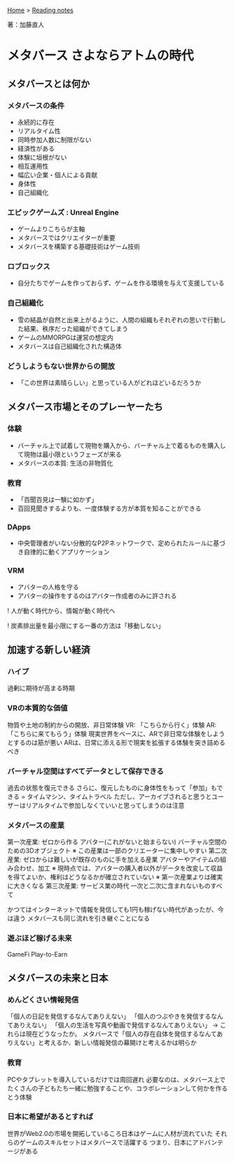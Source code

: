 <style>section h1 { color: #069; }</style>

[Home](/) > [Reading notes](/reading_notes/)

著：加藤直人

メタバース さよならアトムの時代
===

## メタバースとは何か

### メタバースの条件
* 永続的に存在
* リアルタイム性
* 同時参加人数に制限がない
* 経済性がある
* 体験に垣根がない
* 相互運用性
* 幅広い企業・個人による貢献
* 身体性
* 自己組織化

### エピックゲームズ : Unreal Engine
* ゲームよりこちらが主軸
* メタバースではクリエイターが重要
* メタバースを構築する基礎技術はゲーム技術

### ロブロックス
* 自分たちでゲームを作っておらず、ゲームを作る環境を与えて支援している

### 自己組織化
* 雪の結晶が自然と出来上がるように、人間の組織もそれぞれの思いで行動した結果、秩序だった組織ができてしまう
* ゲームのMMORPGは運営の想定内
* メタバースは自己組織化された構造体

### どうしようもない世界からの開放
* 「この世界は素晴らしい」と思っている人がどれほどいるだろうか


## メタバース市場とそのプレーヤーたち

### 体験
* バーチャル上で試着して現物を購入から、バーチャル上で着るものを購入して現物は最小限というフェーズが来る
* メタバースの本質: 生活の非物質化

### 教育
* 「百聞百見は一験に如かず」
* 百回見聞きするよりも、一度体験する方が本質を知ることができる

### DApps
* 中央管理者がいない分散的なP2Pネットワークで、定められたルールに基づき自律的に動くアプリケーション

### VRM
* アバターの人格を守る
* アバターの操作をするのはアバター作成者のみに許される

! 人が動く時代から、情報が動く時代へ

! 炭素排出量を最小限にする一番の方法は「移動しない」


## 加速する新しい経済

### ハイプ
過剰に期待が高まる時期

### VRの本質的な価値
物質や土地の制約からの開放、非日常体験
VR: 「こちらから行く」体験
AR: 「こちらに来てもらう」体験
現実世界をベースに、ARで非日常な体験をしようとするのは筋が悪い
ARは、日常に添える形で現実を拡張する体験を突き詰めるべき

### バーチャル空間はすべてデータとして保存できる
過去の状態を復元できる
さらに、復元したものに身体性をもって「参加」もできる
= タイムマシン、タイムトラベル
ただし、アーカイブされると思うとユーザーはリアルタイムで参加しなくていいと思ってしまうのは注意

### メタバースの産業
第一次産業:
	ゼロから作る
	アバター(これがないと始まらない)
	バーチャル空間のための3Dオブジェクト
	※ この産業は一部のクリエーターに集中しやすい
第二次産業:
	ゼロからは難しいが既存のものに手を加える産業
	アバターやアイテムの組み合わせ、加工
	※ 現時点では、アバターの購入者以外がデータを改変して収益を得てよいか、権利はどうなるかが確立されていない
	※ 第一次産業よりは確実に大きくなる
第三次産業:
	サービス業の時代
	一次と二次に含まれないものすべて

かつてはインターネットで情報を発信しても1円も稼げない時代があったが、今は違う
メタバースも同じ流れを引き継ぐことになる

### 遊ぶほど稼げる未来
GameFi
Play-to-Earn


## メタバースの未来と日本

### めんどくさい情報発信
「個人の日記を発信するなんてありえない」
「個人のつぶやきを発信するなんてありえない」
「個人の生活を写真や動画で発信するなんてありえない」
→ これらは現在どうなったか。
メタバースで「個人の存在自体を発信するなんてありえない」と考えるか、新しい情報発信の幕開けと考えるかは明らか

### 教育
PCやタブレットを導入しているだけでは周回遅れ
必要なのは、メタバース上でたくさんの子どもたち一緒に勉強することや、コラボレーションして何かを作るとう体験

### 日本に希望があるとすれば
世界がWeb2.0の市場を開拓しているころ日本はゲームに人材が流れていた
それらのゲームのスキルセットはメタバースで活躍する
つまり、日本にアドバンテージがある
